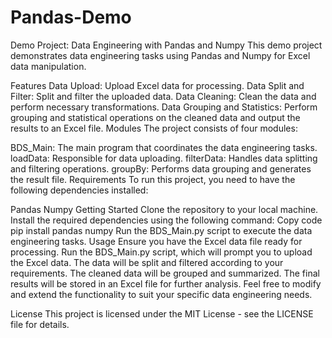 # Pandas-Demo

Demo Project: Data Engineering with Pandas and Numpy
This demo project demonstrates data engineering tasks using Pandas and Numpy for Excel data manipulation.

Features
Data Upload: Upload Excel data for processing.
Data Split and Filter: Split and filter the uploaded data.
Data Cleaning: Clean the data and perform necessary transformations.
Data Grouping and Statistics: Perform grouping and statistical operations on the cleaned data and output the results to an Excel file.
Modules
The project consists of four modules:

BDS_Main: The main program that coordinates the data engineering tasks.
loadData: Responsible for data uploading.
filterData: Handles data splitting and filtering operations.
groupBy: Performs data grouping and generates the result file.
Requirements
To run this project, you need to have the following dependencies installed:

Pandas
Numpy
Getting Started
Clone the repository to your local machine.
Install the required dependencies using the following command:
Copy code
pip install pandas numpy
Run the BDS_Main.py script to execute the data engineering tasks.
Usage
Ensure you have the Excel data file ready for processing.
Run the BDS_Main.py script, which will prompt you to upload the Excel data.
The data will be split and filtered according to your requirements.
The cleaned data will be grouped and summarized.
The final results will be stored in an Excel file for further analysis.
Feel free to modify and extend the functionality to suit your specific data engineering needs.

License
This project is licensed under the MIT License - see the LICENSE file for details.
